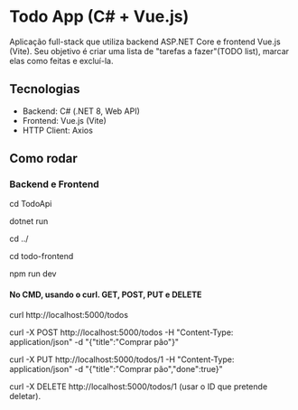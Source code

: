 # Todo App (C# + Vue.js)

Aplicação full-stack que utiliza backend ASP.NET Core e frontend Vue.js (Vite). 
Seu objetivo é criar uma lista de "tarefas a fazer"(TODO list), marcar elas como feitas e excluí-la. 

## Tecnologias
- Backend: C# (.NET 8, Web API)
- Frontend: Vue.js (Vite)
- HTTP Client: Axios

## Como rodar

### Backend e Frontend

cd TodoApi


dotnet run



cd ../


cd todo-frontend


npm run dev

#### No CMD, usando o curl. GET, POST, PUT e DELETE
curl http://localhost:5000/todos


curl -X POST http://localhost:5000/todos -H "Content-Type: application/json" -d "{\"title\":\"Comprar pão\"}"


curl -X PUT http://localhost:5000/todos/1 -H "Content-Type: application/json" -d "{\"title\":\"Comprar pão\",\"done\":true}"


curl -X DELETE http://localhost:5000/todos/1 (usar o ID que pretende deletar).


